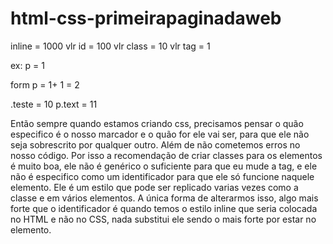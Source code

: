 # html-css-primeirapaginadaweb

inline = 1000 vlr
id = 100 vlr
class = 10 vlr
tag = 1

ex: p = 1

form p = 1+ 1 = 2

.teste = 10
p.text = 11

Então sempre quando estamos criando css, precisamos pensar o quão especifico  é o nosso marcador e o quão for ele vai ser, para que ele não seja sobrescrito  por qualquer outro. Além de não cometemos erros no nosso código. 
Por isso a recomendação de criar classes para os elementos é muito boa, ele não é genérico o suficiente para que eu mude a tag, e ele não é especifico como um identificador para que ele só funcione naquele elemento. Ele é um estilo que pode ser replicado varias vezes como a classe e em vários elementos.
A única forma de alterarmos isso, algo mais forte que o identificador é quando temos o estilo inline que seria colocada no HTML e não no CSS, nada substitui ele sendo o mais forte por estar no elemento.
